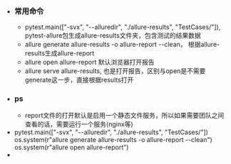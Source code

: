 - ### 常用命令
	- pytest.main(["-svx", "--alluredir", "./allure-results", "TestCases/"]), pytest-allure包生成allure-results文件夹，包含测试的结果数据
	- allure generate  allure-results -o allure-report --clean， 根据allure-results生成allure-report
	- allure open allure-report 默认浏览器打开报告
	- allure serve allure-results, 也是打开报告，区别与open是不需要generate这一步，直接根据results打开
- ### ps
	- report文件的打开默认是启用一个静态文件服务，所以如果需要团队之间查看的话，需要运行一个服务(nginx等)
- pytest.main(["-svx", "--alluredir", "./allure-results", "TestCases/"])
  os.system(r"allure generate  allure-results -o allure-report --clean")
  os.system(r"allure open allure-report")
-